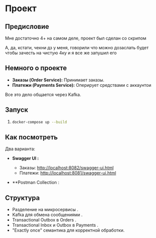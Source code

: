 # Проект
## Предисловие
Мне достаточно 4+ на самом деле, проект был сделан со скрипом 

А, да, кстати, чекни дз у меня, говорили что можно дозаслать будет чтобы зачесть на чистую 4ку  и я все же запушил его 

## Немного о проекте


*   **Заказы (Order Service):** Принимает заказы.
*   **Платежи (Payments Service):** Оперирует средствами с аккаунтои 

Все это дело общается через Kafka.

## Запуск



1.
    ```bash
    docker-compose up --build
    ```

## Как посмотреть

Два варианта:

*   **Swagger UI :**
    *   Заказы: [http://localhost:8082/swagger-ui.html](http://localhost:8082/swagger-ui.html)
    *   Платежи: [http://localhost:8081/swagger-ui.html](http://localhost:8081/swagger-ui.html)
    

*   **Postman Collection :


## Структура

*   Разделение на микросервисы .
*   Kafka для обмена сообщениями .
*   Transactional Outbox в Orders .
*   Transactional Inbox и Outbox в Payments .
*   "Exactly once" семантика для корректной обработки.
